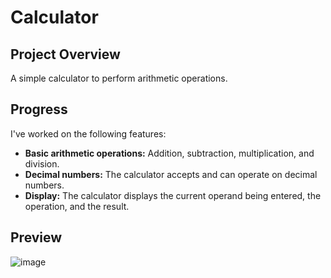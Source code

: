 # Calculator

## Project Overview

A simple calculator to perform arithmetic operations.

## Progress

I've worked on the following features:
- **Basic arithmetic operations:** Addition, subtraction, multiplication, and division.
- **Decimal numbers:** The calculator accepts and can operate on decimal numbers.
- **Display:** The calculator displays the current operand being entered, the operation, and the result.

## Preview
![image](https://github.com/BChowy/Calculator/assets/75831792/747ab0b4-0701-489f-b55a-4f87a664c06e)

